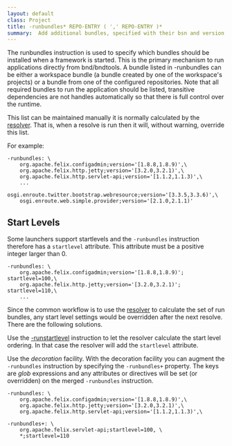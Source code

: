 ```yaml
---
layout: default
class: Project
title: -runbundles* REPO-ENTRY ( ',' REPO-ENTRY )* 
summary:  Add additional bundles, specified with their bsn and version like in -buildpath, that are installed and started before the project is run.
---
```


The runbundles instruction is used to specify which bundles should be installed when a framework is started. This is the primary mechanism to run applications directly from bnd/bndtools. A bundle listed in -runbundles can be either a workspace bundle (a bundle created by one of the workspace's projects) or a bundle from one of the configured repositories. Note that all required bundles to run the application should be listed, transitive dependencies are not handles automatically so that there is full control over the runtime.

This list can be maintained manually it is normally calculated by the [resolver][1]. That is, when a resolve is run then it will, without warning, override this list.

For example:

	-runbundles: \
		org.apache.felix.configadmin;version='[1.8.8,1.8.9)',\
		org.apache.felix.http.jetty;version='[3.2.0,3.2.1)',\
		org.apache.felix.http.servlet-api;version='[1.1.2,1.1.3)',\
		...
		osgi.enroute.twitter.bootstrap.webresource;version='[3.3.5,3.3.6)',\
		osgi.enroute.web.simple.provider;version='[2.1.0,2.1.1)'

## Start Levels

Some launchers support startlevels and the `-runbundles` instruction therefore has a `startlevel` attribute. This attribute
must be a positive integer larger than 0.

    -runbundles: \
		org.apache.felix.configadmin;version='[1.8.8,1.8.9)'; startlevel=100,\
		org.apache.felix.http.jetty;version='[3.2.0,3.2.1)'; startlevel=110,\
        ...

Since the common workflow is to use the [resolver][1] to calculate the set of run bundles, any start level settings
would be overridden after the next resolve. There are the following solutions.

Use the [-runstartlevel][2] instruction to let the resolver calculate the start level ordering. In that case the
resolver will add the `startlevel` attribute.

Use the _decoration_ facility. With the decoration facility you can augment the `-runbundles` instruction by
specifying the `-runbundles+` property. The keys are _glob_ expressions and any attributes or directives
will be set (or overridden) on the merged `-runbundles` instruction.

	-runbundles: \
		org.apache.felix.configadmin;version='[1.8.8,1.8.9)',\
		org.apache.felix.http.jetty;version='[3.2.0,3.2.1)',\
		org.apache.felix.http.servlet-api;version='[1.1.2,1.1.3)',\

    -runbundles+: \
        org.apache.felix.servlet-api;startlevel=100, \
        *;startlevel=110

[1]: /chapters/250-resolving.html
[2]: runstartlevel.html